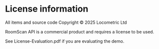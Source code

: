 # License information

All items and source code Copyright © 2025 Locometric Ltd

RoomScan API is a commercial product and requires a license to be used.

See License-Evaluation.pdf if you are evaluating the demo.
